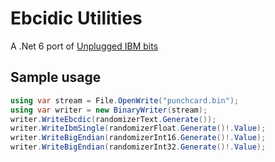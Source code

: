 # Ebcidic Utilities

A .Net 6 port of [Unplugged IBM bits](https://github.com/jfoshee/UnpluggedIbmBits)

## Sample usage

```c#
using var stream = File.OpenWrite("punchcard.bin");
using var writer = new BinaryWriter(stream);
writer.WriteEbcdic(randomizerText.Generate());
writer.WriteIbmSingle(randomizerFloat.Generate()!.Value);
writer.WriteBigEndian(randomizerInt16.Generate()!.Value);
writer.WriteBigEndian(randomizerInt32.Generate()!.Value);
```
